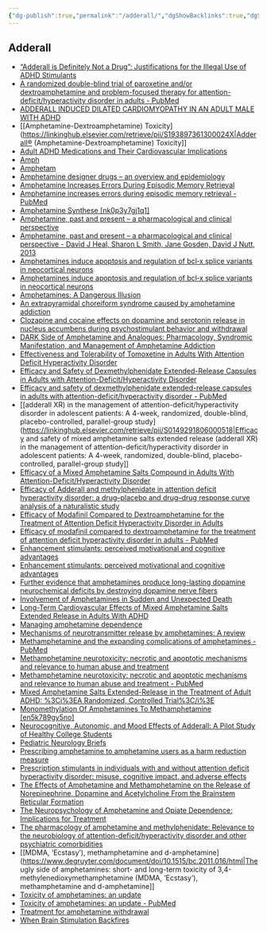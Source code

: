 ```yaml
---
{"dg-publish":true,"permalink":"/adderall/","dgShowBacklinks":true,"dgShowLocalGraph":true}
---
```



## Adderall
- [“Adderall is Definitely Not a Drug”: Justifications for the Illegal Use of ADHD Stimulants](http://www.tandfonline.com/doi/full/10.3109/10826080902858334)
- [A randomized double-blind trial of paroxetine and/or dextroamphetamine and problem-focused therapy for attention-deficit/hyperactivity disorder in adults - PubMed](https://pubmed.ncbi.nlm.nih.gov/16669726/)
- [ADDERALL INDUCED DILATED CARDIOMYOPATHY IN AN ADULT MALE WITH ADHD](https://linkinghub.elsevier.com/retrieve/pii/S0735109721036809)
- [[Amphetamine-Dextroamphetamine) Toxicity](https://linkinghub.elsevier.com/retrieve/pii/S193897361300024X|Adderall® (Amphetamine-Dextroamphetamine) Toxicity]]
- [Adult ADHD Medications and Their Cardiovascular Implications](http://www.hindawi.com/journals/cric/2016/2343691)
- [Amph](https://cdn.preterhuman.net/texts/drugs/amph.fun)
- [Amphetam](https://cdn.preterhuman.net/texts/drugs/amphetam)
- [Amphetamine designer drugs – an overview and epidemiology](https://linkinghub.elsevier.com/retrieve/pii/S0378427499002052)
- [Amphetamine Increases Errors During Episodic Memory Retrieval](https://journals.lww.com/00004714-201402000-00016)
- [Amphetamine increases errors during episodic memory retrieval - PubMed](https://pubmed.ncbi.nlm.nih.gov/24135845/)
- [Amphetamine Synthese [nk0p3y7gj1q1]](https://doku.pub/documents/amphetamine-synthese-nk0p3y7gj1q1)
- [Amphetamine, past and present – a pharmacological and clinical perspective](http://journals.sagepub.com/doi/10.1177/0269881113482532)
- [Amphetamine, past and present – a pharmacological and clinical perspective - David J Heal, Sharon L Smith, Jane Gosden, David J Nutt, 2013](https://journals.sagepub.com/doi/10.1177/0269881113482532)
- [Amphetamines induce apoptosis and regulation of bcl‐x splice variants in neocortical neurons](https://faseb.onlinelibrary.wiley.com/doi/abs/10.1096/fasebj.13.9.1065)
- [Amphetamines induce apoptosis and regulation of bcl‐x splice variants in neocortical neurons](https://onlinelibrary.wiley.com/doi/abs/10.1096/fasebj.13.9.1065)
- [Amphetamines: A Dangerous Illusion](http://annals.org/article.aspx?doi=10.7326%2F0003-4819-74-4-605)
- [An extrapyramidal choreiform syndrome caused by amphetamine addiction](https://jnnp.bmj.com/lookup/doi/10.1136/jnnp.44.8.728)
- [Clozapine and cocaine effects on dopamine and serotonin release in nucleus accumbens during psychostimulant behavior and withdrawal](https://linkinghub.elsevier.com/retrieve/pii/S0278584603002458)
- [DARK Side of Amphetamine and Analogues: Pharmacology, Syndromic Manifestation, and Management of Amphetamine Addiction](https://pubs.acs.org/doi/10.1021/acschemneuro.8b00137)
- [Effectiveness and Tolerability of Tomoxetine in Adults With Attention Deficit Hyperactivity Disorder](http://psychiatryonline.org/doi/abs/10.1176/ajp.155.5.693)
- [Efficacy and Safety of Dexmethylphenidate Extended-Release Capsules in Adults with Attention-Deficit/Hyperactivity Disorder](https://linkinghub.elsevier.com/retrieve/pii/S0006322306009541)
- [Efficacy and safety of dexmethylphenidate extended-release capsules in adults with attention-deficit/hyperactivity disorder - PubMed](https://pubmed.ncbi.nlm.nih.gov/17137560/)
- [[adderall XR) in the management of attention-deficit/hyperactivity disorder in adolescent patients: A 4-week, randomized, double-blind, placebo-controlled, parallel-group study](https://linkinghub.elsevier.com/retrieve/pii/S0149291806000518|Efficacy and safety of mixed amphetamine salts extended release (adderall XR) in the management of attention-deficit/hyperactivity disorder in adolescent patients: A 4-week, randomized, double-blind, placebo-controlled, parallel-group study]]
- [Efficacy of a Mixed Amphetamine Salts Compound in Adults With Attention-Deficit/Hyperactivity Disorder](http://archpsyc.jamanetwork.com/article.aspx?doi=10.1001%2Farchpsyc.58.8.775)
- [Efficacy of Adderall and methylphenidate in attention deficit hyperactivity disorder: a drug–placebo and drug–drug response curve analysis of a naturalistic study](https://academic.oup.com/ijnp/article-lookup/doi/10.1017/S1461145702002845)
- [Efficacy of Modafinil Compared to Dextroamphetamine for the Treatment of Attention Deficit Hyperactivity Disorder in Adults](http://www.liebertpub.com/doi/10.1089/cap.2000.10.311)
- [Efficacy of modafinil compared to dextroamphetamine for the treatment of attention deficit hyperactivity disorder in adults - PubMed](https://pubmed.ncbi.nlm.nih.gov/11191692/)
- [Enhancement stimulants: perceived motivational and cognitive advantages](https://www.frontiersin.org/articles/10.3389/fnins.2013.00198/full)
- [Enhancement stimulants: perceived motivational and cognitive advantages](http://journal.frontiersin.org/article/10.3389/fnins.2013.00198/abstract)
- [Further evidence that amphetamines produce long-lasting dopamine neurochemical deficits by destroying dopamine nerve fibers](https://linkinghub.elsevier.com/retrieve/pii/0006899384912216)
- [Involvement of Amphetamines in Sudden and Unexpected Death](https://onlinelibrary.wiley.com/doi/10.1111/j.1556-4029.2008.00949.x)
- [Long-Term Cardiovascular Effects of Mixed Amphetamine Salts Extended Release in Adults With ADHD](https://www.cambridge.org/core/product/identifier/S109285290000242X/type/journal_article)
- [Managing amphetamine dependence](https://www.cambridge.org/core/product/identifier/S1355514600008543/type/journal_article)
- [Mechanisms of neurotransmitter release by amphetamines: A review](https://linkinghub.elsevier.com/retrieve/pii/S0301008205000432)
- [Methamphetamine and the expanding complications of amphetamines - PubMed](https://pubmed.ncbi.nlm.nih.gov/10344175/)
- [Methamphetamine neurotoxicity: necrotic and apoptotic mechanisms and relevance to human abuse and treatment](https://linkinghub.elsevier.com/retrieve/pii/S0165017301000546)
- [Methamphetamine neurotoxicity: necrotic and apoptotic mechanisms and relevance to human abuse and treatment - PubMed](https://pubmed.ncbi.nlm.nih.gov/11516769/)
- [Mixed Amphetamine Salts Extended-Release in the Treatment of Adult ADHD: %3Ci%3EA Randomized, Controlled Trial%3C/i%3E](https://www.cambridge.org/core/product/identifier/S1092852900013687/type/journal_article)
- [Monomethylation Of Amphetamines To Methamphetamine [en5k789gy5no]](https://idoc.pub/documents/monomethylation-of-amphetamines-to-methamphetamine-en5k789gy5no)
- [Neurocognitive, Autonomic, and Mood Effects of Adderall: A Pilot Study of Healthy College Students](http://www.mdpi.com/2226-4787/6/3/58)
- [Pediatric Neurology Briefs](https://www.pediatricneurologybriefs.com/article/10.15844/pedneurbriefs-19-6-10/)
- [Prescribing amphetamine to amphetamine users as a harm reduction measure](https://linkinghub.elsevier.com/retrieve/pii/S0955395998000462)
- [Prescription stimulants in individuals with and without attention deficit hyperactivity disorder: misuse, cognitive impact, and adverse effects](https://onlinelibrary.wiley.com/doi/10.1002/brb3.78)
- [The Effects of Amphetamine and Methamphetamine on the Release of Norepinephrine, Dopamine and Acetylcholine From the Brainstem Reticular Formation](https://www.frontiersin.org/article/10.3389/fnana.2019.00048/full)
- [The Neuropsychology of Amphetamine and Opiate Dependence: Implications for Treatment](http://link.springer.com/10.1007/s11065-007-9033-y)
- [The pharmacology of amphetamine and methylphenidate: Relevance to the neurobiology of attention-deficit/hyperactivity disorder and other psychiatric comorbidities](https://linkinghub.elsevier.com/retrieve/pii/S0149763417308072)
- [[MDMA, ‘Ecstasy’), methamphetamine and d-amphetamine](https://www.degruyter.com/document/doi/10.1515/bc.2011.016/html|The ugly side of amphetamines: short- and long-term toxicity of 3,4-methylenedioxymethamphetamine (MDMA, ‘Ecstasy’), methamphetamine and d-amphetamine]]
- [Toxicity of amphetamines: an update](http://link.springer.com/10.1007/s00204-012-0815-5)
- [Toxicity of amphetamines: an update - PubMed](https://pubmed.ncbi.nlm.nih.gov/22392347/)
- [Treatment for amphetamine withdrawal](https://doi.wiley.com/10.1002/14651858.CD003021.pub2)
- [When Brain Stimulation Backfires](https://osf.io/jv9bc)